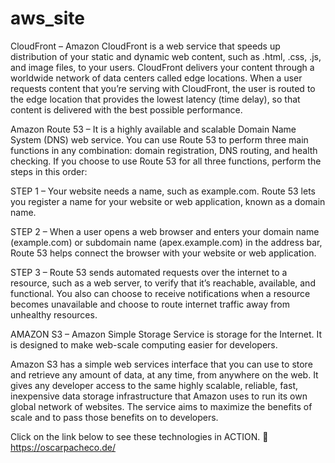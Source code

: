 # aws_site
CloudFront – Amazon CloudFront is a web service that speeds up distribution of your static and dynamic web content, such as .html, .css, .js, and image files, to your users. CloudFront delivers your content through a worldwide network of data centers called edge locations. When a user requests content that you’re serving with CloudFront, the user is routed to the edge location that provides the lowest latency (time delay), so that content is delivered with the best possible performance.

Amazon Route 53 – It is a highly available and scalable Domain Name System (DNS) web service. You can use Route 53 to perform three main functions in any combination: domain registration, DNS routing, and health checking. If you choose to use Route 53 for all three functions, perform the steps in this order:

STEP 1 – Your website needs a name, such as example.com. Route 53 lets you register a name for your website or web application, known as a domain name.

STEP 2 – When a user opens a web browser and enters your domain name (example.com) or subdomain name (apex.example.com) in the address bar, Route 53 helps connect the browser with your website or web application.

STEP 3 –  Route 53 sends automated requests over the internet to a resource, such as a web server, to verify that it’s reachable, available, and functional. You also can choose to receive notifications when a resource becomes unavailable and choose to route internet traffic away from unhealthy resources.

AMAZON S3 – Amazon Simple Storage Service is storage for the Internet. It is designed to make web-scale computing easier for developers.

Amazon S3 has a simple web services interface that you can use to store and retrieve any amount of data, at any time, from anywhere on the web. It gives any developer access to the same highly scalable, reliable, fast, inexpensive data storage infrastructure that Amazon uses to run its own global network of websites. The service aims to maximize the benefits of scale and to pass those benefits on to developers.

Click on the link below to see these technologies in ACTION. 🙂 https://oscarpacheco.de/
